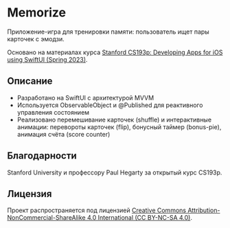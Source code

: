 # Memorize 

Приложение-игра для тренировки памяти: пользователь ищет пары карточек с эмодзи. 

Основано на материалах курса [Stanford CS193p: Developing Apps for iOS using SwiftUI (Spring 2023)](https://cs193p.stanford.edu/2023).


## Описание

- Разработано на SwiftUI с архитектурой MVVM
- Используется ObservableObject и @Published для реактивного управления состоянием
- Реализовано перемешивание карточек (shuffle) и интерактивные анимации: перевороты карточек (flip), бонусный таймер (bonus-pie), анимация счёта (score counter)


## Благодарности

Stanford University и профессору Paul Hegarty за открытый курс CS193p.


 ## Лицензия

Проект распространяется под лицензией [Creative Commons Attribution-NonCommercial-ShareAlike 4.0 International (CC BY-NC-SA 4.0)](https://creativecommons.org/licenses/by-nc-sa/4.0/deed.ru).
